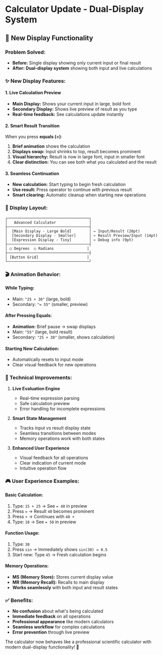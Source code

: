 # Calculator Update - Dual-Display System

## 🎯 **New Display Functionality**

### **Problem Solved:**
- **Before:** Single display showing only current input or final result
- **After:** **Dual-display system** showing both input and live calculations

### **✨ New Display Features:**

#### **1. Live Calculation Preview**
- **Main Display:** Shows your current input in large, bold font
- **Secondary Display:** Shows live preview of result as you type
- **Real-time feedback:** See calculations update instantly

#### **2. Smart Result Transition**
When you press **equals (=)**:
1. **Brief animation** shows the calculation
2. **Displays swap:** Input shrinks to top, result becomes prominent
3. **Visual hierarchy:** Result is now in large font, input in smaller font
4. **Clear distinction:** You can see both what you calculated and the result

#### **3. Seamless Continuation**
- **New calculation:** Start typing to begin fresh calculation
- **Use result:** Press operator to continue with previous result
- **Smart clearing:** Automatic cleanup when starting new operations

### **📱 Display Layout:**

```
┌─────────────────────────────────────┐
│   Advanced Calculator               │
├─────────────────────────────────────┤
│  [Main Display - Large Bold]        │ ← Input/Result (20pt)
│  [Secondary Display - Smaller]      │ ← Result Preview/Input (14pt)
│  [Expression Display - Tiny]        │ ← Debug info (9pt)
├─────────────────────────────────────┤
│ ○ Degrees  ○ Radians               │
├─────────────────────────────────────┤
│ [Button Grid]                      │
└─────────────────────────────────────┘
```

### **🎬 Animation Behavior:**

#### **While Typing:**
- Main: `"25 + 30"` (large, bold)
- Secondary: `"= 55"` (smaller, preview)

#### **After Pressing Equals:**
- **Animation:** Brief pause → swap displays
- Main: `"55"` (large, bold result)
- Secondary: `"25 + 30"` (smaller, shows calculation)

#### **Starting New Calculation:**
- Automatically resets to input mode
- Clear visual feedback for new operations

### **🔧 Technical Improvements:**

1. **Live Evaluation Engine**
   - Real-time expression parsing
   - Safe calculation preview
   - Error handling for incomplete expressions

2. **Smart State Management**
   - Tracks input vs result display state
   - Seamless transitions between modes
   - Memory operations work with both states

3. **Enhanced User Experience**
   - Visual feedback for all operations
   - Clear indication of current mode
   - Intuitive operation flow

### **🎮 User Experience Examples:**

#### **Basic Calculation:**
1. Type: `15 + 25` → See `= 40` in preview
2. Press `=` → Result `40` becomes prominent
3. Press `+` → Continues with `40 +`
4. Type: `10` → See `= 50` in preview

#### **Function Usage:**
1. Type: `30` 
2. Press `sin` → Immediately shows `sin(30) = 0.5`
3. Start new: Type `45` → Fresh calculation begins

#### **Memory Operations:**
- **MS (Memory Store):** Stores current display value
- **MR (Memory Recall):** Recalls to main display
- **Works seamlessly** with both input and result states

### **✅ Benefits:**
- **No confusion** about what's being calculated
- **Immediate feedback** on all operations
- **Professional appearance** like modern calculators
- **Seamless workflow** for complex calculations
- **Error prevention** through live preview

The calculator now behaves like a professional scientific calculator with modern dual-display functionality! 🎯